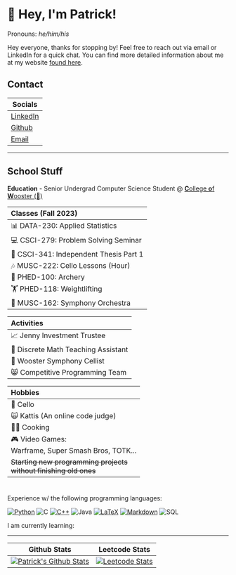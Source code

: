 # 👋 Hey, I'm Patrick!
Pronouns: *he/him/his*

Hey everyone, thanks for stopping by! Feel free to reach out via email or LinkedIn for a quick chat. You can find more detailed information about me at my website [found here](https://patrick-may.github.io).

## Contact

| Socials |
|---| 
| [LinkedIn](https://www.linkedin.com/in/patrick-may-woo/) |
| [Github](https://www.github.com/patrick-may) | 
| [Email](mailto:pmay24@wooster.edu) |

---

## School Stuff

**Education** - Senior Undergrad Computer Science Student @ [**C**ollege **o**f **W**ooster (🐄)](https://wooster.edu/) 

| **Classes (Fall 2023)** |
| :--- |
| 📊 DATA-230: Applied Statistics | 
| 💻️ CSCI-279: Problem Solving Seminar |
| 📄 CSCI-341: Independent Thesis Part 1 |
| 🎶 MUSC-222: Cello Lessons (Hour) |
| 🏹 PHED-100: Archery |
| 🏋️ PHED-118: Weightlifting |
| 🎵 MUSC-162: Symphony Orchestra |

| **Activities** | 
| :--- | 
| 📈 Jenny Investment Trustee |
| 🔢 Discrete Math Teaching Assistant | 
| 🎵 Wooster Symphony Cellist | 
| 😸 Competitive Programming Team |

| **Hobbies** | 
| :--- |
| 🎻 Cello |
| 🙀 Kattis (An online code judge)|
| 🧑‍🍳 Cooking |
| 🎮️ Video Games: <br> Warframe, Super Smash Bros, TOTK... 
| ~~Starting new programming projects <br> without finishing old ones~~ 

#

Experience w/ the following programming languages:
<p>
    <a href="https://github.com/search?q=user%3Apatrick-may+language%3Apython"><img alt="Python" src="https://img.shields.io/badge/Python-14354C.svg?logo=python&logoColor=white"></a>
     <img alt="C" src="https://custom-icon-badges.demolab.com/badge/C-03599C.svg?logo=c-in-hexagon&logoColor=white">
      <a href="https://github.com/search?q=user%3Apatrick-may+language%3Acpp"><img alt="C++" src="https://custom-icon-badges.demolab.com/badge/C++-9C033A.svg?logo=cpp2&logoColor=white"></a>
    <img alt="Java" src="https://custom-icon-badges.demolab.com/badge/Java-007396.svg?logo=java&logoColor=white">
    <a href="https://github.com/search?q=user%3Apatrick-may+language%3Atex"><img alt="LaTeX" src="https://img.shields.io/badge/LaTeX-008080.svg?logo=LaTeX&logoColor=white"></a>
    <a href="https://github.com/search?q=user%3Apatrick-may+language%3Amarkdown"><img alt="Markdown" src="https://img.shields.io/badge/Markdown-000000.svg?logo=markdown&logoColor=white"></a>
   <img alt="SQL" src="https://custom-icon-badges.demolab.com/badge/SQL-025E8C.svg?logo=database&logoColor=white">

</p>
I am currently learning:


 ---
 
| Github Stats | Leetcode Stats |
|  :---: | :---: |
|[![Patrick's Github Stats](https://github-readme-stats.vercel.app/api?username=patrick-may)](https://github.com/anuraghazra/github-readme-stats) | [![Leetcode Stats](https://leetcard.jacoblin.cool/SnappyBoye)](https://leetcode.com/SnappyBoye) |

